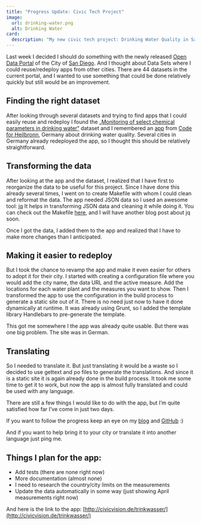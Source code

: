 ```yaml
---
title: "Progress Update: Civic Tech Project"
image:
  url: drinking-water.png
  alt: Drinking Water
card:
  description: "My new civic tech project: Drinking Water Quality in San Diego"
---
```

Last week I decided I should do something with the newly released [Open Data Portal](http://data.sandiego.gov) of the City of [San Diego](http://sandiego.gov).
And I thought about Data Sets where I could reuse/redeploy apps from other cities. There are 44 datasets in the current portal, and I wanted to use something that could be done relatively quickly but still would be an improvement.

## Finding the right dataset
After looking through several datasets and trying to find apps that I could easily reuse and redeploy I found the [„Monitoring of select chemical parameters in drinking water“](http://data.sandiego.gov/dataset/monitoring-select-chemical-parameters-drinking-water/) dataset and I remembered an [app](http://opendatalab.de/projects/trinkwasser/) from [Code for Heilbronn](http://codefor.de/heilbronn/), Germany about drinking water quality.
Several cities in Germany already redeployed the app, so I thought this should be relatively straightforward.

## Transforming the data
After looking at the app and the dataset, I realized that I have first to reorganize the data to be useful for this project. Since I have done this already several times, I went on to create Makefile with whom I could clean and reformat the data.
The app needed JSON data so I used an awesome tool: [jq](https://stedolan.github.io/jq/manual/)
It helps in transforming JSON data and cleaning it while doing it. You can check out the Makefile [here](https://github.com/CivicVision/trinkwasser/tree/master/etl), and I will have another blog post about jq soon.

Once I got the data, I added them to the app and realized that I have to make more changes than I anticipated. 

## Making it easier to redeploy
But I took the chance to revamp the app and make it even easier for others to adopt it for their city. I started with creating a configuration file where you would add the city name, the data URL and the active measure. Add the locations for each water plant and the measures you want to show. 
Then I transformed the app to use the configuration in the build process to generate a static site out of it. There is no need just now to have it done dynamically at runtime. 
It was already using Grunt, so I added the template library Handlebars to pre-generate the template.

This got me somewhere I the app was already quite usable. But there was one big problem.
The site was in German.

## Translating
So I needed to translate it. 
But just translating it would be a waste so I decided to use gettext and po files to generate the translations. And since it is a static site it is again already done in the build process. It took me some time to get it to work, but now the app is almost fully translated and could be used with any language. 

There are still a few things I would like to do with the app, but I’m quite satisfied how far I’ve come in just two days.

If you want to follow the progress keep an eye on my [blog](http://milafrerichs.de/blog) and [GitHub](https://github.com/CivicVision/trinkwasser) :)

And if you want to help bring it to your city or translate it into another language just ping me.

## Things I plan for the app:

- Add tests (there are none right now)
- More documentation (almost none)
- I need to research the country/city limits on the measurements
- Update the data automatically in some way (just showing April measurements right now)

And here is the link to the app: [http://civicvision.de/trinkwasser/](http://civicvision.de/trinkwasser/)
